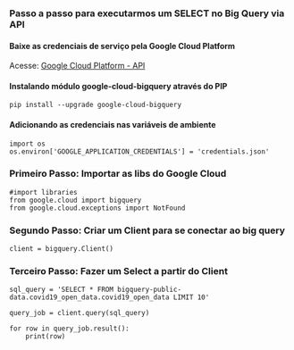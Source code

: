 ### Passo a passo para executarmos um SELECT no Big Query via API
#### Baixe as credenciais de serviço pela Google Cloud Platform
Acesse: [Google Cloud Platform - API](https://console.cloud.google.com/apis/dashboard)
#### Instalando módulo google-cloud-bigquery através do PIP
`pip install --upgrade google-cloud-bigquery`
#### Adicionando as credenciais nas variáveis de ambiente
```
import os
os.environ['GOOGLE_APPLICATION_CREDENTIALS'] = 'credentials.json'
```
### Primeiro Passo: Importar as libs do Google Cloud
```
#import libraries
from google.cloud import bigquery
from google.cloud.exceptions import NotFound
```
### Segundo Passo: Criar um Client para se conectar ao big query
`client = bigquery.Client()`
### Terceiro Passo: Fazer um Select a partir do Client
```
sql_query = 'SELECT * FROM bigquery-public-data.covid19_open_data.covid19_open_data LIMIT 10'

query_job = client.query(sql_query)

for row in query_job.result():
    print(row)
```
